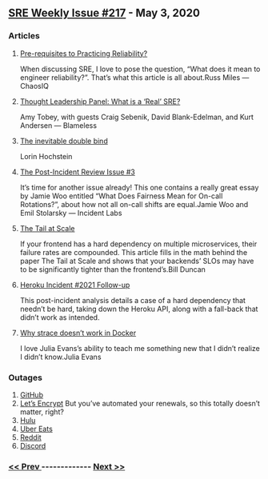 ## [SRE Weekly Issue #217](https://sreweekly.com/sre-weekly-issue-217/) - May 3, 2020
### Articles

1. [Pre-requisites to Practicing Reliability?](https://medium.com/chaosiq/pre-requisites-to-practicing-reliability-23b9a459e1bd?source=rss----812e5d368303---4)

    When discussing SRE, I love to pose the question, “What does it mean to engineer reliability?”. That’s what this article is all about.Russ Miles — ChaosIQ
1. [Thought Leadership Panel: What is a ‘Real’ SRE?](https://www.blameless.com/thought-leadership-panel-real-sre/)

    Amy Tobey, with guests Craig Sebenik, David Blank-Edelman, and Kurt Andersen — Blameless
1. [The inevitable double bind](https://surfingcomplexity.blog/2020/04/20/the-inevitable-double-bind/)

    Lorin Hochstein
1. [The Post-Incident Review Issue #3](https://ovvy.io/post-incident-review/issue-3)

    It’s time for another issue already! This one contains a really great essay by Jamie Woo entitled “What Does Fairness Mean for On-call Rotations?”, about how not all on-call shifts are equal.Jamie Woo and Emil Stolarsky — Incident Labs
1. [The Tail at Scale](https://billduncan.org/the-tail-at-scale/)

    If your frontend has a hard dependency on multiple microservices, their failure rates are compounded. This article fills in the math behind the paper The Tail at Scale and shows that your backends’ SLOs may have to be significantly tighter than the frontend’s.Bill Duncan
1. [Heroku Incident #2021 Follow-up](https://status.heroku.com/incidents/2021)

    This post-incident analysis details a case of a hard dependency that needn’t be hard, taking down the Heroku API, along with a fall-back that didn’t work as intended.
1. [Why strace doesn’t work in Docker](https://jvns.ca/blog/2020/04/29/why-strace-doesnt-work-in-docker/)

    I love Julia Evans’s ability to teach me something new that I didn’t realize I didn’t know.Julia Evans
### Outages

1. [GitHub](https://www.githubstatus.com/incidents/jzzxjt38k0d8)
1. [Let’s Encrypt](https://status.io/pages/incident/55957a99e800baa4470002da/5eab162e65b1d004bffe38a1)
    But you’ve automated your renewals, so this totally doesn’t matter, right?
1. [Hulu](https://www.androidcentral.com/yes-hulu-down-lot-people-right-now)
1. [Uber Eats](https://www.blogto.com/eat_drink/2020/04/uber-eats-outage-toronto-restaurants/)
1. [Reddit](https://reddit.statuspage.io/incidents/9hkqsq2spg2k)
1. [Discord](https://discord.statuspage.io/incidents/dxvs4hns61y5)

### [ << Prev ](sreweekly-216.md) ------------- [ Next >> ](sreweekly-218.md)